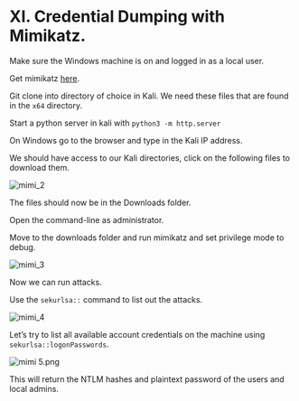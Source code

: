 # XI. Credential Dumping with Mimikatz.

Make sure the Windows machine is on and logged in as a local user.

Get mimikatz [here](https://github.com/ParrotSec/mimikatz).

Git clone into directory of choice in Kali. We need these files that are found in the `x64` directory.

Start a python server in kali with `python3 -m http.server`

On Windows go to the browser and type in the Kali IP address.

We should have access to our Kali directories, click on the following files to download them.

![mimi_2](https://github.com/w1zzl3-06/TCM-Practical-Ethical-Hacking-Notes/assets/141921425/8d94f7da-bee6-4d0a-b9e1-3b88d48c382f)

The files should now be in the Downloads folder.

Open the command-line as administrator.

Move to the downloads folder and run mimikatz and set privilege mode to debug.

![mimi_3](https://github.com/w1zzl3-06/TCM-Practical-Ethical-Hacking-Notes/assets/141921425/1c8139b6-9c3e-462d-a26f-e621e60a3766)

Now we can run attacks.

Use the `sekurlsa::` command to list out the attacks.

![mimi_4](https://github.com/w1zzl3-06/TCM-Practical-Ethical-Hacking-Notes/assets/141921425/21c7db9c-b250-4892-940e-ba3379ae8749)

Let’s try to list all available account credentials on the machine using `sekurlsa::logonPasswords`.

![mimi 5.png](XI%20Credential%20Dumping%20with%20Mimikatz%20e382e964cf8e4b79a4b186735edb531f/mimi_5.png)

This will return the NTLM hashes and plaintext password of the users and local admins.
